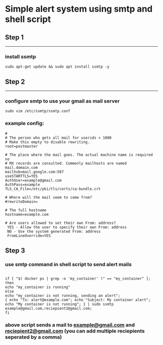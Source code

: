 # Simple alert system using smtp and shell script

## Step 1
-------------------

### install ssmtp

```sudo apt-get update && sudo apt install ssmtp -y```

## Step 2
------------------

### configure smtp to use your gmail as mail server

```sudo vim /etc/ssmtp/ssmtp.conf```

### example config:

```# Config file for sSMTP sendmail
#
# The person who gets all mail for userids < 1000
# Make this empty to disable rewriting.
root=postmaster

# The place where the mail goes. The actual machine name is required no 
# MX records are consulted. Commonly mailhosts are named mail.domain.com
mailhub=mail.google.com:587
useSTARTTLS=YES
AuthUser=example@gmail.com
AuthPass=example
TLS_CA_File=/etc/pki/tls/certs/ca-bundle.crt

# Where will the mail seem to come from?
#rewriteDomain=

# The full hostname
hostname=example.com

# Are users allowed to set their own From: address?
 YES - Allow the user to specify their own From: address
 NO - Use the system generated From: address
 FromLineOverride=YES
 ```
 
 ## Step 3
 
 ### use smtp command in shell script to send alert mails
 
 ```#!/bin/bash  

if [ "$( docker ps | grep -o 'my_container' )" == "my_container" ];
then
echo "my_container is running"
else
echo "my_container is not running, sending an alert";
{ echo "To: alert@example.com"; echo "Subject: My container alert"; echo "My container is not running"; } | sudo ssmtp example@gmail.com,reciepient2@gmail.com;
fi
```
### above script sends a mail to example@gmail.com and reciepient2@gmail.com (you can add multiple reciepients seperated by a comma)

